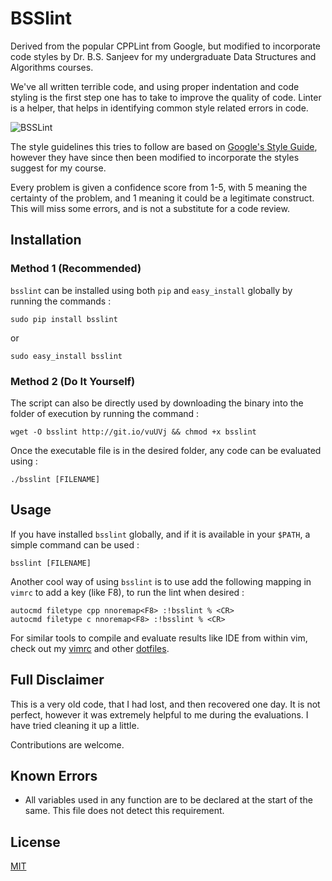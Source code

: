 # BSSlint

Derived from the popular CPPLint from Google, but modified to incorporate code styles by Dr. B.S. Sanjeev for my undergraduate Data Structures and Algorithms courses.

We've all written terrible code, and using proper indentation and code styling is the first step one has to take to improve the quality of code. Linter is a helper, that helps in identifying common style related errors in code.

![BSSLint](https://raw.githubusercontent.com/anmoljagetia/BSSlint/master/Resources/standard.jpg)

The style guidelines this tries to follow are based on [Google's Style Guide](https://google.github.io/styleguide/cppguide.html), however they have since then been modified to incorporate the styles suggest for my course.

 Every problem is given a confidence score from 1-5, with 5 meaning the certainty of the problem, and 1 meaning it could be a legitimate construct. This will miss some errors, and is not a substitute for a code review.

## Installation

### Method 1 (Recommended)

`bsslint` can be installed using both `pip` and `easy_install` globally by running the commands :

```
sudo pip install bsslint
```

or

```
sudo easy_install bsslint
```

### Method 2 (Do It Yourself)
The script can also be directly used by downloading the binary into the folder of execution by running the command :

```
wget -O bsslint http://git.io/vuUVj && chmod +x bsslint
```
Once the executable file is in the desired folder, any code can be evaluated using :

```
./bsslint [FILENAME]
```

## Usage
If you have installed `bsslint` globally, and if it is available in your `$PATH`, a simple command can be used :

```
bsslint [FILENAME]
```

Another cool way of using `bsslint` is to use add the following mapping in `vimrc` to add a key (like F8), to run the lint when desired :

```
autocmd filetype cpp nnoremap<F8> :!bsslint % <CR>
autocmd filetype c nnoremap<F8> :!bsslint % <CR>
```
For similar tools to compile and evaluate results like IDE from within vim, check out my [vimrc](https://github.com/anmoljagetia/dotfiles/blob/master/vim/vimrc#L86-L90) and other [dotfiles](https://github.com/anmoljagetia/dotfiles).

## Full Disclaimer

This is a very old code, that I had lost, and then recovered one day. It is not perfect, however it was extremely helpful to me during the evaluations. I have tried cleaning it up a little.

Contributions are welcome.

## Known Errors

* All variables used in any function are to be declared at the start of the same. This file does not detect this requirement.


## License

[MIT](http://anmoljagetia.mit-license.org/)
